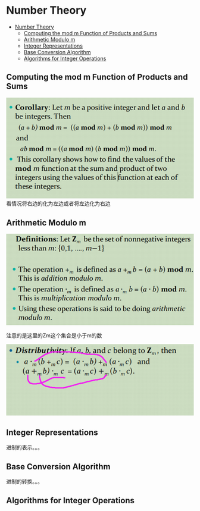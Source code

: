 # Number Theory


- [Number Theory](#number-theory)
  - [Computing the mod m Function of Products and Sums](#computing-the-mod-m-function-of-products-and-sums)
  - [Arithmetic Modulo m](#arithmetic-modulo-m)
  - [Integer Representations](#integer-representations)
  - [Base Conversion Algorithm](#base-conversion-algorithm)
  - [Algorithms for Integer Operations](#algorithms-for-integer-operations)

## Computing the mod m Function of Products and Sums
![](2021-11-19-19-28-36.png)
看情况将右边的化为左边或者将左边化为右边

## Arithmetic Modulo m
![](2021-11-19-19-39-41.png)


注意的是这里的Zm这个集合是小于m的数


![](2021-11-19-20-17-00.png)

## Integer Representations
进制的表示。。。
## Base Conversion Algorithm
进制的转换。。。

## Algorithms for Integer Operations

